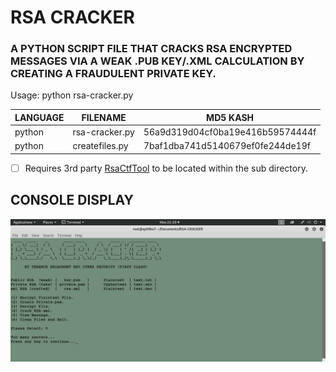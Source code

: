 # RSA CRACKER
### A PYTHON SCRIPT FILE THAT CRACKS RSA ENCRYPTED MESSAGES VIA A WEAK .PUB KEY/.XML CALCULATION BY CREATING A FRAUDULENT PRIVATE KEY.

Usage: python rsa-cracker.py

| LANGUAGE | FILENAME       | MD5 KASH                         |
|------    |------          | -------                          |
| python   | rsa-cracker.py | 56a9d319d04cf0ba19e416b59574444f |
| python   | createfiles.py | 7baf1dba741d5140679ef0fe244de19f |

- [ ] Requires 3rd party [RsaCtfTool](https://github.com/sourcekris/RsaCtfTool) to be located within the sub directory.

## CONSOLE DISPLAY
![Screenshot](picture1.png) 

